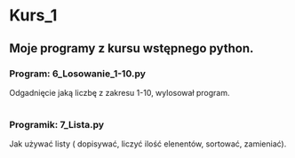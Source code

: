 # Kurs_1


## Moje programy z kursu wstępnego python.

### Program: 6_Losowanie_1-10.py
Odgadnięcie jaką liczbę z zakresu 1-10, wylosował program.
#
### Programik: 7_Lista.py
Jak używać listy ( dopisywać, liczyć ilość elenentów, sortować, zamieniać).